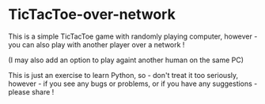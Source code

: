 # TicTacToe-over-network

This is a simple TicTacToe game with randomly playing computer, however - you can also play with another player over a network ! 

(I may also add an option to play againt another human on the same PC) 

This is just an exercise to learn Python, so - don't treat it too seriously, however - if you see any bugs or problems, or if you have any suggestions - please share ! 
